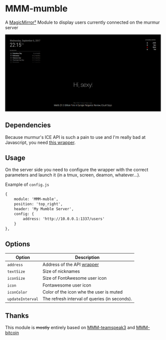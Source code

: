 # MMM-mumble
A [MagicMirror²](https://github.com/MichMich/MagicMirror) Module to display users currently connected on the murmur server

![MumbleScreenshot](https://github.com/ThePirateWhoSmellsOfSunflowers/MMM-mumble/raw/master/screenshot.png)


## Dependencies
Because murmur's ICE API is such a pain to use and I'm really bad at Javascript, you need [this wrapper](https://github.com/ThePirateWhoSmellsOfSunflowers/murmur-ice/blob/master/rest_api_murmur.py).

## Usage
On the server side you need to configure the wrapper with the correct parameters and launch it (in a tmux, screen, deamon, whatever...).

Example of `config.js`
```
{
	module: 'MMM-muble',
	position: 'top_right',
	header: 'My Mumble Server',
	config: {
		address: 'http://10.0.0.1:1337/users'
	}
},

```


## Options

| Option                       | Description
| ---------------------------- | -----------
| `address`                    | Address of the API [wrapper](https://github.com/ThePirateWhoSmellsOfSunflowers/murmur-ice/blob/master/rest_api_murmur.py)
| `textSize`                   | Size of nicknames
| `iconSize`                   | Size of FontAwesome user icon
| `icon`                       | Fontawesome user icon 
| `iconColor`                  | Color of the icon whe the user is muted
| `updateInterval`             | The refresh interval of queries (in seconds).

## Thanks
This module is ~~mostly~~ entirely based on [MMM-teamspeak3](https://github.com/Thlb/MMM-teamspeak3) and [MMM-bitcoin](https://github.com/valmassoi/MMM-bitcoin)

